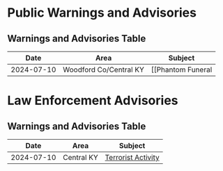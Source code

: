 # Public Warnings and Advisories

## Warnings and Advisories Table

| Date                | Area                       | Subject |
|---------------------|----------------------------|---------|
| 2024-07-10 | Woodford Co/Central KY| [[Phantom Funeral|_20240710-KY-WOODFORD-1]] |

# Law Enforcement Advisories 

## Warnings and Advisories Table

| Date                | Area                       | Subject |
|---------------------|----------------------------|---------|
| 2024-07-10 | Central KY | [Terrorist Activity](_20240710-ALL-LAW-ENFORCEMENT)|
